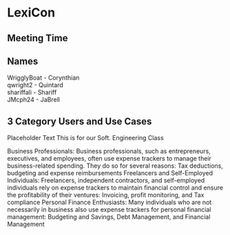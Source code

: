 # LexiCon 

## Meeting Time 

## Names
WrigglyBoat - Corynthian <br>
qwright2 - Quintard <br>
shariffali - Shariff <br>
JMcph24 - JaBrell <br>

## 3 Category Users and Use Cases
Placeholder Text
This is for our Soft. Engineering Class

Business Professionals:
Business professionals, such as entrepreneurs, executives, and employees, often use expense trackers to manage their business-related spending. They do so for several reasons: Tax deductions, budgeting and expense reimbursements 
Freelancers and Self-Employed Individuals:
Freelancers, independent contractors, and self-employed individuals rely on expense trackers to maintain financial control and ensure the profitability of their ventures: Invoicing, profit monitoring, and Tax compliance 
Personal Finance Enthusiasts:
Many individuals who are not necessarily in business also use expense trackers for personal financial management: Budgeting and Savings, Debt Management, and Financial Management
